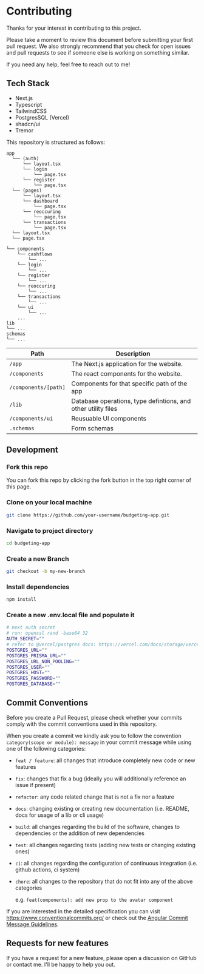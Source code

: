 # Contributing

Thanks for your interest in contributing to this project.

Please take a moment to review this document before submitting your first pull request. We also strongly recommend that you check for open issues and pull requests to see if someone else is working on something similar.

If you need any help, feel free to reach out to me!

## Tech Stack

- Next.js
- Typescript
- TailwindCSS
- PostgresSQL (Vercel)
- shadcn/ui
- Tremor

This repository is structured as follows:

```
app
  └── (auth)
      └── layout.tsx
      └── login
          └── page.tsx
      └── register
          └── page.tsx
  └── (pages)
      └── layout.tsx
      └── dashboard
          └── page.tsx
      └── reoccuring
          └── page.tsx
      └── transactions
          └── page.tsx
  └── layout.tsx
  └── page.tsx

└── components
    └── cashflows
        └── ...
    └── login
        └── ...
    └── register
        └── ...
    └── reoccuring
        └── ...
    └── transactions
        └── ...
    └── ui
        └── ...
    ...
lib
└── ...
schemas
└── ...

```

| Path                 | Description                                                   |
| -------------------- | ------------------------------------------------------------- |
| `/app`               | The Next.js application for the website.                      |
| `/components`        | The react components for the website.                         |
| `/components/[path]` | Components for that specific path of the app                  |
| `/lib`               | Database operations, type defintions, and other utility files |
| `/components/ui`     | Reusuable UI components                                       |
| `.schemas`           | Form schemas                                                  |

## Development

### Fork this repo

You can fork this repo by clicking the fork button in the top right corner of this page.

### Clone on your local machine

```bash
git clone https://github.com/your-username/budgeting-app.git
```

### Navigate to project directory

```bash
cd budgeting-app
```

### Create a new Branch

```bash
git checkout -b my-new-branch
```

### Install dependencies

```bash
npm install
```

### Create a new .env.local file and populate it

```bash
# next auth secret
# run: openssl rand -base64 32
AUTH_SECRET=""
# refer to @vercel/postgres docs: https://vercel.com/docs/storage/vercel-postgres/quickstart
POSTGRES_URL=""
POSTGRES_PRISMA_URL=""
POSTGRES_URL_NON_POOLING=""
POSTGRES_USER=""
POSTGRES_HOST=""
POSTGRES_PASSWORD=""
POSTGRES_DATABASE=""
```

## Commit Conventions

Before you create a Pull Request, please check whether your commits comply with
the commit conventions used in this repository.

When you create a commit we kindly ask you to follow the convention
`category(scope or module): message` in your commit message while using one of
the following categories:

- `feat / feature`: all changes that introduce completely new code or new
  features
- `fix`: changes that fix a bug (ideally you will additionally reference an
  issue if present)
- `refactor`: any code related change that is not a fix nor a feature
- `docs`: changing existing or creating new documentation (i.e. README, docs for
  usage of a lib or cli usage)
- `build`: all changes regarding the build of the software, changes to
  dependencies or the addition of new dependencies
- `test`: all changes regarding tests (adding new tests or changing existing
  ones)
- `ci`: all changes regarding the configuration of continuous integration (i.e.
  github actions, ci system)
- `chore`: all changes to the repository that do not fit into any of the above
  categories

  e.g. `feat(components): add new prop to the avatar component`

If you are interested in the detailed specification you can visit
https://www.conventionalcommits.org/ or check out the
[Angular Commit Message Guidelines](https://github.com/angular/angular/blob/22b96b9/CONTRIBUTING.md#-commit-message-guidelines).

## Requests for new features

If you have a request for a new feature, please open a discussion on GitHub or contact me. I'll be happy to help you out.
